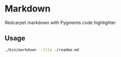 # Markdown
Redcarpet markdown with Pygments code highlighter

## Usage
```sh
./bin/markdown --file ./readme.md
```
